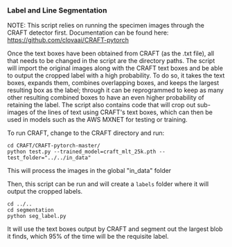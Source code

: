 ### Label and Line Segmentation

NOTE: This script relies on running the specimen images through the CRAFT detector first. 
Documentation can be found here: https://github.com/clovaai/CRAFT-pytorch

Once the text boxes have been obtained from CRAFT (as the .txt file), all that needs to be changed in the script are the directory paths. The script will
import the original images along with the CRAFT text boxes and be able to output the cropped label with a high probability. To do so, it takes the text 
boxes, expands them, combines overlapping boxes, and keeps the largest resulting box as the label; through it can be reprogrammed to keep as many other 
resulting combined boxes to have an even higher probability of retaining the label. The script also contains code that will crop out sub-images of the lines 
of text using CRAFT's text boxes, which can then be used in models such as the AWS MXNET for testing or training. 


To run CRAFT, change to the CRAFT directory and run:
```
cd CRAFT/CRAFT-pytorch-master/
python test.py --trained_model=craft_mlt_25k.pth --test_folder="../../in_data"
```
This will process the images in the global "in_data" folder 


Then, this script can be run and will create a `labels` folder where it will output the cropped labels.
```
cd ../..
cd segmentation
python seg_label.py
```

It will use the text boxes output by CRAFT and segment out the largest blob it finds, which 95% of the time will be the requisite label.
